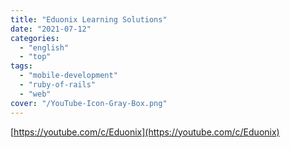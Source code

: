 ```yaml
---
title: "Eduonix Learning Solutions"
date: "2021-07-12"
categories:
  - "english"
  - "top"
tags:
  - "mobile-development"
  - "ruby-of-rails"
  - "web"
cover: "/YouTube-Icon-Gray-Box.png"
---
```


[https://youtube.com/c/Eduonix](https://youtube.com/c/Eduonix)
